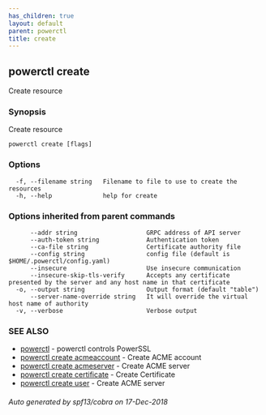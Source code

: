 ```yaml
---
has_children: true
layout: default
parent: powerctl
title: create
---
```

## powerctl create

Create resource

### Synopsis

Create resource

```
powerctl create [flags]
```

### Options

```
  -f, --filename string   Filename to file to use to create the resources
  -h, --help              help for create
```

### Options inherited from parent commands

```
      --addr string                   GRPC address of API server
      --auth-token string             Authentication token
      --ca-file string                Certificate authority file
      --config string                 config file (default is $HOME/.powerctl/config.yaml)
      --insecure                      Use insecure communication
      --insecure-skip-tls-verify      Accepts any certificate presented by the server and any host name in that certificate
  -o, --output string                 Output format (default "table")
      --server-name-override string   It will override the virtual host name of authority
  -v, --verbose                       Verbose output
```

### SEE ALSO

* [powerctl](powerctl.md)	 - powerctl controls PowerSSL
* [powerctl create acmeaccount](powerctl_create_acmeaccount.md)	 - Create ACME account
* [powerctl create acmeserver](powerctl_create_acmeserver.md)	 - Create ACME server
* [powerctl create certificate](powerctl_create_certificate.md)	 - Create Certificate
* [powerctl create user](powerctl_create_user.md)	 - Create ACME server

###### Auto generated by spf13/cobra on 17-Dec-2018
